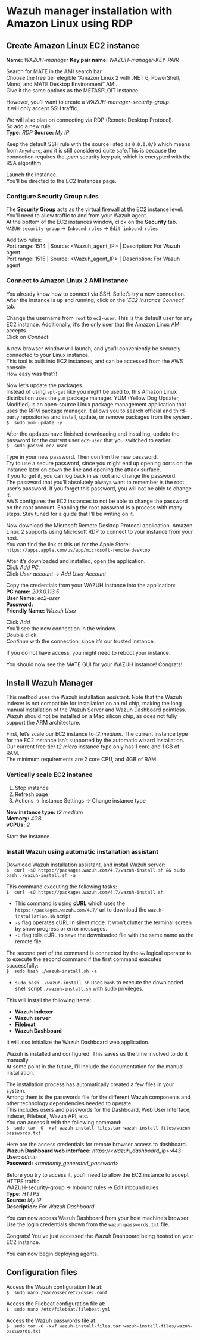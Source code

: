 # Wazuh manager installation with Amazon Linux using RDP


## Create Amazon Linux EC2 instance
**Name:**  _WAZUH-manager_
**Key pair name:**  _WAZUH-manager-KEY-PAIR_

Search for MATE in the AMI search bar.<br>
Choose the free tier elegible “Amazon Linux 2 with .NET 6, PowerShell, Mono, and MATE Desktop Environment” AMI.<br>
Give it the same options as the METASPLOIT instance.

However, you’ll want to create a  _WAZUH-manager-security-group_.<br>
It will only accept SSH traffic.

We will also plan on connecting via RDP (Remote Desktop Protocol).<br>
So add a new rule.<br>
**Type:**  _RDP_
**Source:**  _My IP_

Keep the default SSH rule with the source listed as  `0.0.0.0/0`  which means from  `Anywhere`, and it is still considered quite safe.This is because the connection requires the  _.pem_  security key pair, which is encrypted with the RSA algorithm. 

Launch the instance.<br>
You’ll be directed to the EC2 Instances page.
<ec2-creation>

### Configure Security Group rules
The  **Security Group**  acts as the virtual firewall at the EC2 instance level.<br>
You'll need to allow traffic to and from your Wazuh agent.<br>
At the bottom of the EC2 instances window, click on the  **Security**  tab.<br>
`WAZUH-security-group`  ->  `Inbound rules`  ->  `Edit inbound rules`

Add two rules:<br>
Port range:  1514  |  Source: <Wazuh_agent_IP>  |  Description: For Wazuh agent<br>
Port range:  1515  |  Source: <Wazuh_agent_IP>  |  Description: For Wazuh agent


### Connect to Amazon Linux 2 AMI instance
You already know how to connect via SSH. So let’s try a new connection.<br>
After the instance is up and running, click on the  ‘_EC2 Instance Connect_’ tab.

Change the username from  `root`  to  `ec2-user`. This is the default user for any EC2 instance. Additionally, it’s the only user that the Amazon Linux AMI accepts.<br>
Click on  _Connect_.

A new browser window will launch, and you’ll conveniently be securely connected to your Linux instance.<br>
This tool is built into EC2 instances, and can be accessed from the AWS console.<br>
How easy was that?!

Now let’s update the packages.<br>
Instead of using  `apt-get`  like you might be used to, this Amazon Linux distribution uses the  `yum`  package manager. YUM (Yellow Dog Updater, Modified) is an open-source Linux package management application that uses the RPM package manager. It allows you to search official and third-party repositories and install, update, or remove packages from the system.<br>
`$  sudo yum update -y`

After the updates have finished downloading and installing, update the password for the current user  `ec2-user`  that you switched to earlier.<br>
`$  sudo passwd ec2-user`

Type in your new password. Then confirm the new password.<br>
Try to use a secure password, since you might end up opening ports on the instance later on down the line and opening the attack surface.<br>
If you forget it, you can log back in as root and change the password.<br>
The password that you’ll absolutely always want to remember is the root user’s password. If you forget this password, you will not be able to change it.<br>
AWS configures the EC2 instances to not be able to change the password on the root account. Enabling the root password is a process with many steps. Stay tuned for a guide that I’ll be writing on it.

Now download the Microsoft Remote Desktop Protocol application. Amazon Linux 2 supports using Microsoft RDP to connect to your instance from your host.<br>
You can find the link at this url for the Apple Store:<br>
`https://apps.apple.com/us/app/microsoft-remote-desktop`

After it’s downloaded and installed, open the application.<br>
Click  _Add PC_.<br>
Click  _User account_  ->  _Add User Account_<br>

Copy the credentials from your WAZUH instance into the application:<br>
**PC name:**  _203.0.113.5_<br>
**User Name:**  _ec2-user_<br>
**Password:**  _<passwd you previously entered>_<br>
**Friendly Name:**  _Wazuh User_<br>

Click _Add_<br>
You’ll see the new connection in the window.<br>
Double click.<br>
_Continue_ with the connection, since it’s our trusted instance.

If you do not have access, you might need to reboot your instance.

You should now see the MATE GUI for your WAZUH instance! Congrats!


## Install Wazuh Manager
This method uses the Wazuh installation assistant. Note that the Wazuh Indexer is not compatible for installation on an m1 chip, making the long manual installation of the Wazuh Server and Wazuh Dashboard pointless. Wazuh should not be installed on a Mac silicon chip, as does not fully support the ARM architecture.

First, let’s scale our EC2 instance to  _t2.medium_. The current instance type for the EC2 instance isn’t supported by the automatic wizard installation.<br>
Our current free tier  _t2.micro_  instance type only has 1 core and 1 GB of RAM.<br>
The minimum requirements are 2 core CPU, and 4GB of RAM. 

### Vertically scale EC2 instance
1. Stop instance
2. Refresh page
3. Actions  ->  Instance Settings  ->  Change instance type

**New instance type:**  _t2.medium_<br>
**Memory:**  _4GB_<br>
**vCPUs:**  _2_

Start the instance.


### Install Wazuh using automatic installation assistant
Download Wazuh installation assistant, and install Wazuh server:<br>
`$  curl -sO https://packages.wazuh.com/4.7/wazuh-install.sh && sudo bash ./wazuh-install.sh -a`

This command executing the following tasks:<br>
`$  curl -sO https://packages.wazuh.com/4.7/wazuh-install.sh`
* This command is using  **cURL**  which uses the  `https://packages.wazuh.com/4.7/`  url to download the  `wazuh-installation.sh`  script.
* `-s`  flag operates cURL in silent mode. It won’t clutter the terminal screen by show progress or error messages.
* `-O`  flag tells cURL to save the downloaded file with the same name as the remote file.

The second part of the command is connected by the  `&&`  logical operator to to execute the second command if the first command executes successfully:<br>
`$  sudo bash ./wazuh-install.sh -a`<br>
* `sudo bash ./wazuh-install.sh`  uses  `bash`  to execute the downloaded shell script  `./wazuh-install.sh` with sudo privileges.

This will install the following items:<br>
* **Wazuh Indexer**
* **Wazuh server**
* **Filebeat**
* **Wazuh Dashboard**

It will also initialize the Wazuh Dashboard web application.

Wazuh is installed and configured. This saves us the time involved to do it manually.<br>
At some point in the future, I’ll include the documentation for the manual installation.<br>

The installation process has automatically created a few files in your system.<br>
Among them is the passwords file for the different Wazuh components and other technology dependencies needed to operate.<br>
This includes users and passwords for the Dashboard, Web User Interface, Indexer, Filebeat, Wazuh API, etc.<br>
You can access it with the following command:<br>
`$  sudo tar -O -xvf wazuh-install-files.tar wazuh-install-files/wazuh-passwords.txt`

Here are the access credentials for remote browser access to dashboard.<br>
**Wazuh Dashboard web interface:**  _https://<wazuh_dashboard_ip>:443_<br>
**User:**  _admin_<br>
**Password:**  _<randomly_generated_password>_<br>

Before you try to access it, you’ll need to allow the EC2 instance to accept HTTPS traffic.<br>
WAZUH-security-group  ->  Inbound rules  ->  Edit inbound rules<br>
**Type:**  _HTTPS_<br>
**Source:**  _My IP_<br>
**Description:**  _For Wazuh Dashboard_<br>

You can now access Wazuh Dashboard from your host machine’s browser.<br>
Use the login credentials shown from the  `wazuh-passwords.txt`  file.<br>

Congrats! You’ve just accessed the Wazuh Dashboard being hosted on your EC2 instance.

You can now begin deploying agents.


## Configuration files
Access the Wazuh configuration file at:<br>
`$  sudo nano /var/ossec/etc/ossec.conf`

Access the Filebeat configuration file at:<br>
`$  sudo nano /etc/filebeat/filebeat.yml`

Access the Wazuh passwords file at:<br>
`$  sudo tar -O -xvf wazuh-install-files.tar wazuh-install-files/wazuh-passwords.txt`